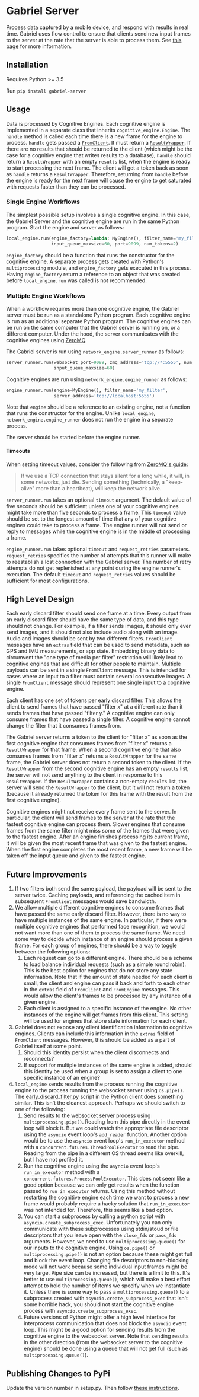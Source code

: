 # Gabriel Server

Process data captured by a mobile device, and respond with results in real time.
Gabriel uses flow control to ensure that clients send new input frames to the
server at the rate that the server is able to process them. See
[this page](http://gabriel.cs.cmu.edu) for more information.

## Installation
Requires Python >= 3.5

Run `pip install gabriel-server`

## Usage

Data is processed by Cognitive Engines. Each cognitive engine is implemented in
a separate class that inherits `cognitive_engine.Engine`. The `handle` method is
called each time there is a new frame for the engine to process. `handle` gets
passed a
[`FromClient`](https://github.com/cmusatyalab/gabriel-protocol/blob/2f6f7f2a057bed9c5a965f85d2fec1aa07befd82/gabriel.proto#L19).
It must return a
[`ResultWrapper`](https://github.com/cmusatyalab/gabriel-protocol/blob/2f6f7f2a057bed9c5a965f85d2fec1aa07befd82/gabriel.proto#L28).
If there are no results that should be returned to the client (which might be
the case for a cognitive engine that writes results to a database), `handle`
should return a `ResultWrapper` with an empty `results` list, when the engine is
ready to start processing the next frame. The client will get a token back as
soon as `handle` returns a `ResultWrapper`. Therefore, returning from `handle`
before the engine is ready for the next frame will cause the engine to get
saturated with requests faster than they can be processed.

### Single Engine Workflows

The simplest possible setup involves a single cognitive engine. In this case,
the Gabriel Server and the cognitive engine are run in the same Python program.
Start the engine and server as follows:

```python
local_engine.run(engine_factory=lambda: MyEngine(), filter_name='my_filter',
                 input_queue_maxsize=60, port=9099, num_tokens=2)
```

`engine_factory` should be a function that runs the constructor for the
cognitive engine. A separate process gets created with Python's
`multiprocessing` module, and `engine_factory` gets executed in this process.
Having `engine_factory` return a reference to an object that was created before
`local_engine.run` was called is not recommended.

### Multiple Engine Workflows

When a workflow requires more than one cognitive engine, the Gabriel server must
be run as a standalone Python program. Each cognitive engine is run as an
additional separate Python program. The cognitive engines can be run on the same
computer that the Gabriel server is running on, or a different computer. Under
the hood, the server communicates with the cognitive engines using
[ZeroMQ](https://zeromq.org/).

The Gabriel server is run using `network_engine.server_runner` as follows:

```python
server_runner.run(websocket_port=9099, zmq_address='tcp://*:5555', num_tokens=2,
                  input_queue_maxsize=60)
```

Cognitive engines are run using `network_engine.engine_runner` as follows:

```python
engine_runner.run(engine=MyEngine(), filter_name='my_filter',
                  server_address='tcp://localhost:5555')
```

Note that `engine` should be a reference to an existing engine, not a function
that runs the constructor for the engine. Unlike `local_engine`,
`network_engine.engine_runner` does not run the engine in a separate process.

The server should be started before the engine runner.

#### Timeouts

When setting timeout values, consider the following from
[ZeroMQ's guide](http://zguide.zeromq.org/py:chapter4#Shrugging-It-Off):
> If we use a TCP connection that stays silent for a long while, it will, in
> some networks, just die. Sending something (technically, a "keep-alive" more
> than a heartbeat), will keep the network alive.

`server_runner.run` takes an optional `timeout` argument. The default value of
five seconds should be sufficient unless one of your cognitive engines might
take more than five seconds to process a frame. This `timeout` value
should be set to the longest amount of time that any of your cognitive engines
could take to process a frame. The engine runner will not send or reply to
messages while the cognitive engine is in the middle of processing a frame.

`engine_runner.run` takes optional `timeout` and `request_retries` parameters.
`request_retries` specifies the number of attempts that this runner will make to
reestablish a lost connection with the Gabriel server. The number of retry
attempts do not get replenished at any point during the engine runner's
execution. The default `timeout` and `request_retries` values should be
sufficient for most configurations.

## High Level Design

Each early discard filter should send one frame at a time. Every output from an
early discard filter should have the same type of data, and this type
should not change. For example, if a filter sends images, it should only ever
send images, and it should not also include audio along with an image. Audio and
images should be sent by two different filters. `FromClient` messages have an
`extras` field that can be used to send metadata, such as GPS and IMU
measurements, or app state. Embedding binary data to circumvent the
"one type of media per filter" restriction will likely lead to cognitive
engines that are difficult for other people to maintain. Multiple payloads can
be sent in a single `FromClient` message. This is intended for cases where an
input to a filter must contain several consecutive images. A single `FromClient`
message should represent one single input to a cognitive engine.

Each client has one set of tokens per early discard filter. This allows the
client to send frames that have passed "filter x" at a different rate than it
sends frames that have passed "filter y." A cognitive engine can only consume
frames that have passed a single filter. A cognitive engine cannot change the
filter that it consumes frames from.

The Gabriel server returns a token to the client for "filter x" as soon as the
first cognitive engine that consumes frames from "filter x" returns a
`ResultWrapper` for that frame. When a second cognitive engine that also
consumes frames from "filter x" returns a `ResultWrapper` for the same frame,
the Gabriel server does not return a second token to the client. If the
`ResultWrapper` from the second cognitive engine has an empty `results` list,
the server will not send anything to the client in response to this
`ResultWrapper`. If the `ResultWrapper` contains a non-empty `results` list, the
server will send the `ResultWrapper` to the client, but it will not return a
token (because it already returned the token for this frame with the result from
the first cognitive engine).

Cognitive engines might not receive every frame sent to the server. In
particular, the client will send frames to the server at the rate that the
fastest cognitive engine can process them. Slower engines that consume frames
from the same filter might miss some of the frames that were given to the
fastest engine. After an engine finishes processing its current frame, it will
be given the most recent frame that was given to the fastest engine. When the
first engine completes the most recent frame, a new frame will be taken off the
input queue and given to the fastest engine.

## Future Improvements

1. If two filters both send the same payload, the payload will be sent to
   the server twice. Caching payloads, and referencing the cached item in
   subsequent `FromClient` messages would save bandwidth.
2. We allow multiple different cognitive engines to consume frames that have
   passed the same early discard filter. However, there is no way to have
   multiple instances of the same engine. In particular, if there
   were multiple cognitive engines that performed face recognition, we would not
   want more than one of them to process the same frame. We need some way
   to decide which instance of an engine should process a given frame. For each
   group of engines, there should be a way to toggle between the following
   options:
   1. Each request can go to a different engine. There should be a scheme to
      load balance individual requests (such as a simple round robin). This is
      the best option for engines that do not store any state information. Note
      that if the amount of state needed for each client is small, the client
      and engine can pass it back and forth to each other in the `extras` field
      of `FromClient` and `FromEngine` messages. This would allow the client's
      frames to be processed by any instance of a given engine.
   2. Each client is assigned to a specific instance of the engine. No other
      instances of the engine will get frames from this client. This setting
      will be used for engines that store state information for each client.
3. Gabriel does not expose any client identification information to cognitive
   engines. Clients can include this information in the `extras` field of
   `FromClient` messages. However, this should be added as a part of Gabriel
   itself at some point.
   1. Should this identity persist when the client disconnects and reconnects?
   2. If support for multiple instances of the same engine is added, should this
      identity be used when a group is set to assign a client to one specific
      instance of an engine?
4. `local_engine` sends results from the process running the cognitive engine to
   the process running the websocket server using `os.pipe()`. The
   [early_discard_filter.py](https://github.com/cmusatyalab/gabriel-python-common/blob/master/src/gabriel_client/early_discard_filter.py)
   script in the Python client does something similar. This isn't the cleanest
   approach. Perhaps we should switch to one of the following:
   1. Send results to the websocket server process using
      `multiprocessing.pipe()`. Reading from this pipe directly in the event
      loop will block it. But we could watch the appropriate file descriptor
      using the `asyncio` event loop's `add_reader` function. Another option
      would be to use the `asyncio` event loop's `run_in_executor` method with a
      `concurrent.futures.ThreadPoolExecutor` to read the pipe. Reading from
      the pipe in a different OS thread seems like overkill, but I have not
      profiled it.
   2. Run the cognitive engine using the `asyncio` event loop's
      `run_in_executor`
      method with a `concurrent.futures.ProcessPoolExecutor`. This does not seem
      like a good option because we can only get results when the function
      passed to `run_in_executor` returns. Using this method without restarting
      the cognitive engine each time we want to process a new frame would
      probably require a hacky solution that `run_in_executor` was not intended
      for. Therefore, this seems like a bad option.
   3. You can start a subprocess by calling a python script with
      `asyncio.create_subprocess_exec`. Unfortunately you can only communicate
      with these subprocesses using stdin/stoud or file descriptors that you
      leave open with the `close_fds` or `pass_fds` arguments. However, we need
      to use `multiprocessing.queue()` for our inputs to the cognitive engine.
      Using `os.pipe()` or `multiprocessing.pipe()` is not an option because
      these might get full and block the event loop. Changing file descriptors
      to non-blocking mode will not work because some individual input frames
      might be very large. Pipe size can be increased, but there is a limit to
      this. It's better to use `multiprocessing.queue()`, which will make a best
      effort attempt to hold the number of items we specify when we instantiate
      it. Unless there is some way to pass a `multiprocessing.queue()` to a
      subprocess created with `asyncio.create_subprocess_exec` that isn't some
      horrible hack, you should not start the cognitive engine process with
      `asyncio.create_subprocess_exec`.
   4. Future versions of Python might offer a high level interface for
      interprocess communication that does not block the `asyncio` event loop.
      This might be a good option for sending results from the cognitive engine
      to the websocket server. Note that sending results in the other direction
      (from the websocket server to the cognitive engine) should be done using
      a queue that will not get full (such as `multiprocessing.queue()`).

## Publishing Changes to PyPi

Update the version number in setup.py. Then follow
[these instructions](https://packaging.python.org/tutorials/packaging-projects/#generating-distribution-archives).
